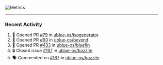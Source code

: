 ![Metrics](https://metrics.lecoq.io/KyleGospo?template=classic&base=header%2C%20activity%2C%20community%2C%20repositories%2C%20metadata&base.indepth=false&base.hireable=false&base.skip=false&config.timezone=America%2FLos_Angeles)

---
### Recent Activity
<!--START_SECTION:activity-->
1. 💪 Opened PR [#79](https://github.com/ublue-os/isogenerator/pull/79) in [ublue-os/isogenerator](https://github.com/ublue-os/isogenerator)
2. 💪 Opened PR [#90](https://github.com/ublue-os/beyond/pull/90) in [ublue-os/beyond](https://github.com/ublue-os/beyond)
3. 💪 Opened PR [#433](https://github.com/ublue-os/bluefin/pull/433) in [ublue-os/bluefin](https://github.com/ublue-os/bluefin)
4. 🔒 Closed issue [#167](https://github.com/ublue-os/bazzite/issues/167) in [ublue-os/bazzite](https://github.com/ublue-os/bazzite)
5. 🗣 Commented on [#167](https://github.com/ublue-os/bazzite/issues/167#issuecomment-1685764741) in [ublue-os/bazzite](https://github.com/ublue-os/bazzite)
<!--END_SECTION:activity-->
